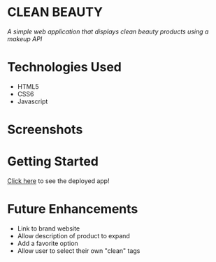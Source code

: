 # CLEAN BEAUTY
*A simple web application that displays clean beauty products using a makeup API*

# Technologies Used
* HTML5
* CSS6
* Javascript

# Screenshots

# Getting Started
[Click here](https://serene-cascaron-dc9f3f.netlify.app/#) to see the deployed app!

# Future Enhancements
* Link to brand website
* Allow description of product to expand
* Add a favorite option
* Allow user to select their own "clean" tags
